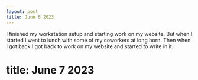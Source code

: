 ```yaml
---
layout: post
title: June 6 2023
---
```


I finished my workstation setup and starting work on my website. But when I started I went to lunch with some of my coworkers at long horn. Then when I got back I got back to work on my website and started to write in it.

# title: June 7 2023